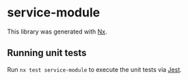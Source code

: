 # service-module

This library was generated with [Nx](https://nx.dev).

## Running unit tests

Run `nx test service-module` to execute the unit tests via [Jest](https://jestjs.io).
